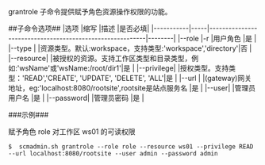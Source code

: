 grantrole 子命令提供赋予角色资源操作权限的功能。

##子命令选项##
|选项       |缩写 |描述                                                      |是否必填|
|-----------|-----|----------------------------------------------------------|--------|
|--role |-r     |用户角色 |是      |
|--type |       |资源类型。默认:workspace，支持类型:'workspace','directory'|否   |
|--resource|   |被授权的资源。支持工作区类型和目录类型，例如:'wsName'或'wsName:/root/dir1'|是      |
|--privilege|  |授权类型。支持类型：'READ','CREATE', 'UPDATE', 'DELETE', 'ALL'|是      |
|--url   |     |(gateway)网关地址，eg:'localhost:8080/rootsite',rootsite是站点服务名 |是      |
|--user|     |管理员用户名         |是      |
|--password|     |管理员密码        |是      |

###示例###

赋予角色 role 对工作区 ws01 的可读权限

   ```lang-javascript
   $  scmadmin.sh grantrole --role role --resource ws01 --privilege READ --url localhost:8080/rootsite --user admin --password admin
   ```